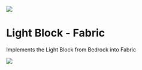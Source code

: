 ![](https://i.imgur.com/bQ4Yx05.png)
# Light Block - Fabric
Implements the Light Block from Bedrock into Fabric 

![](https://i.imgur.com/Sz4E0Sz.png)
